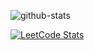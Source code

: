 ![github-stats](https://stats.dooboo.io/api/github-stats-advanced?login=ShijoyBharath)

<!-- [![Shijoy's GitHub stats-Dark](https://github-readme-stats.vercel.app/api?username=ShijoyBharath&show_icons=true&hide_border=true&theme=dark#gh-dark-mode-only)](https://github.com/anuraghazra/github-readme-stats#gh-dark-mode-only)
[![Shijoy's GitHub stats-Light](https://github-readme-stats.vercel.app/api?username=ShijoyBharath&show_icons=true&hide_border=true&theme=default#gh-light-mode-only)](https://github.com/anuraghazra/github-readme-stats#gh-light-mode-only)![](https://github-readme-stats.vercel.app/api/top-langs/?username=ShijoyBharath&hide_border=true&layout=donut&theme=dark#gh-dark-mode-only) -->


[![LeetCode Stats](https://leetcard.jacoblin.cool/shijoybharath8?ext=heatmap&border=0&radius=20&font=noto_sans&theme=dark)](https://leetcode.com/shijoybharath8)